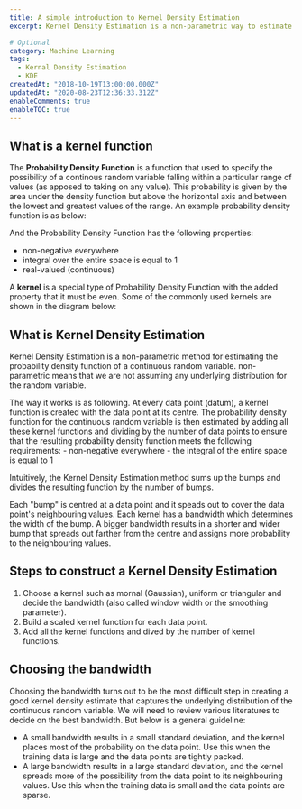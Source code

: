 ```yaml
---
title: A simple introduction to Kernel Density Estimation
excerpt: Kernel Density Estimation is a non-parametric way to estimate the probability density function of a random variable. This post is an introduction to the concept of KDE.

# Optional
category: Machine Learning
tags: 
  - Kernal Density Estimation
  - KDE
createdAt: "2018-10-19T13:00:00.000Z"
updatedAt: "2020-08-23T12:36:33.312Z"
enableComments: true
enableTOC: true
---
```


## What is a kernel function

The **Probability Density Function** is a function that used to specify the possibility of a continous random variable falling within a particular range of values (as apposed to taking on any value). This probability is given by the area under the density function but above the horizontal axis and between the lowest and greatest values of the range. An example probability density function is as below:

<asset name="Mode, median and mean" src="articles/kde/visualisation-mode-median-mean-svg.png" newline></asset>

And the Probability Density Function has the following properties:

* non-negative everywhere
* integral over the entire space is equal to 1
* real-valued (continuous)

A **kernel** is a special type of Probability Density Function with the added property that it must be even. Some of the commonly used kernels are shown in the diagram below:

<asset name="Mode, median and mean" src="articles/kde/common-kernels.png" newline></asset>

## What is Kernel Density Estimation

Kernel Density Estimation is a non-parametric method for estimating the probability density function of a continuous random variable. non-parametric means that we are not assuming any underlying distribution for the random variable.

The way it works is as following. At every data point (datum), a kernel function is created with the data point at its centre. The probability density function for the continuous random variable is then estimated by adding all these kernel functions and dividing by the number of data points to ensure that the resulting probability density function meets the following requirements: - non-negative everywhere - the integral of the entire space is equal to 1

Intuitively, the Kernel Density Estimation method sums up the bumps and divides the resulting function by the number of bumps.

Each "bump" is centred at a data point and it speads out to cover the data point's neighbouring values. Each kernel has a bandwidth which determines the width of the bump. A bigger bandwidth results in a shorter and wider bump that spreads out farther from the centre and assigns more probability to the neighbouring values.

## Steps to construct a Kernel Density Estimation

1. Choose a kernel such as mornal (Gaussian), uniform or triangular and decide the bandwidth (also called window width or the smoothing parameter).
2. Build a scaled kernel function for each data point.
3. Add all the kernel functions and dived by the number of kernel functions.

## Choosing the bandwidth

Choosing the bandwidth turns out to be the most difficult step in creating a good kernel density estimate that captures the underlying distribution of the continuous random variable. We will need to review various literatures to decide on the best bandwidth. But below is a general guideline:

* A small bandwidth results in a small standard deviation, and the kernel places most of the probability on the data point. Use this when the training data is large and the data points are tightly packed.
* A large bandwidth results in a large standard deviation, and the kernel spreads more of the possibility from the data point to its neighbouring values. Use this when the training data is small and the data points are sparse.
